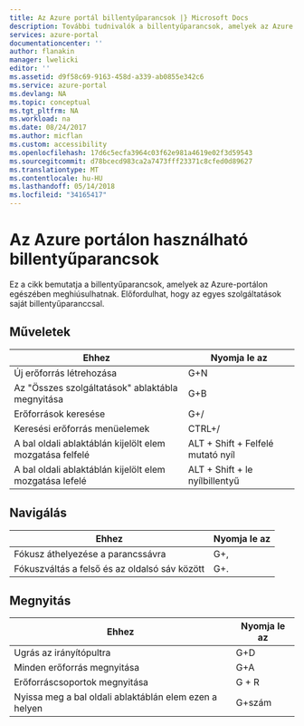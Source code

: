```yaml
---
title: Az Azure portál billentyűparancsok |} Microsoft Docs
description: További tudnivalók a billentyűparancsok, amelyek az Azure portálon működnek.
services: azure-portal
documentationcenter: ''
author: flanakin
manager: lwelicki
editor: ''
ms.assetid: d9f58c69-9163-458d-a339-ab0855e342c6
ms.service: azure-portal
ms.devlang: NA
ms.topic: conceptual
ms.tgt_pltfrm: NA
ms.workload: na
ms.date: 08/24/2017
ms.author: micflan
ms.custom: accessibility
ms.openlocfilehash: 17d6c5ecfa3964c03f62e981a4619e02f3d59543
ms.sourcegitcommit: d78bcecd983ca2a7473fff23371c8cfed0d89627
ms.translationtype: MT
ms.contentlocale: hu-HU
ms.lasthandoff: 05/14/2018
ms.locfileid: "34165417"
---
```

# <a name="keyboard-shortcuts-in-the-azure-portal"></a>Az Azure portálon használható billentyűparancsok
Ez a cikk bemutatja a billentyűparancsok, amelyek az Azure-portálon egészében meghiúsulhatnak. Előfordulhat, hogy az egyes szolgáltatások saját billentyűparanccsal.

## <a name="actions"></a>Műveletek
|Ehhez |Nyomja le az |
| --- | --- |
|Új erőforrás létrehozása|G+N|
|Az "Összes szolgáltatások" ablaktábla megnyitása|G+B|
|Erőforrások keresése|G+/| 
|Keresési erőforrás menüelemek|CTRL+/ |
|A bal oldali ablaktáblán kijelölt elem mozgatása felfelé |ALT + Shift + Felfelé mutató nyíl|
|A bal oldali ablaktáblán kijelölt elem mozgatása lefelé |ALT + Shift + le nyílbillentyű|

## <a name="navigation"></a>Navigálás
|Ehhez |Nyomja le az |
| --- | --- |
|Fókusz áthelyezése a parancssávra |G+, |
|Fókuszváltás a felső és az oldalsó sáv között | G+. |

## <a name="go-to"></a>Megnyitás
|Ehhez |Nyomja le az |
| --- | --- |
|Ugrás az irányítópultra |G+D |
|Minden erőforrás megnyitása|G+A |
|Erőforráscsoportok megnyitása|G + R |
|Nyissa meg a bal oldali ablaktáblán elem ezen a helyen |G+szám|
